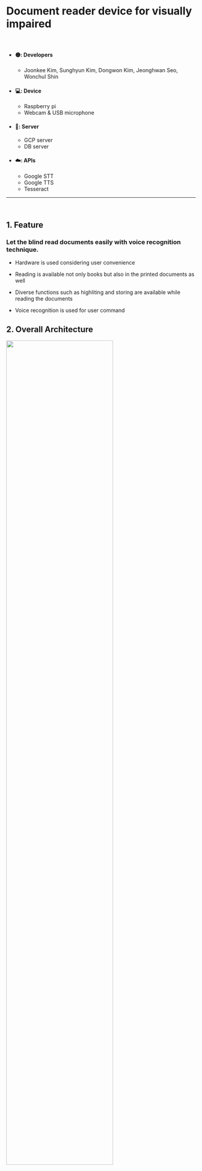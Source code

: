 # Document reader device for visually impaired

</br>

* #### 🟡: Developers
  * Joonkee Kim, Sunghyun Kim, Dongwon Kim, Jeonghwan Seo, Wonchul Shin

* #### 💻: Device
  * Raspberry pi
  * Webcam & USB microphone
 
* #### 📁: Server
  * GCP server
  * DB server

* #### ☁️: APIs
  * Google STT
  * Google TTS
  * Tesseract

<hr/>

</br>

## 1. Feature

### Let the blind read documents easily with voice recognition technique.

* Hardware is used considering user convenience

* Reading is available not only books but also in the printed documents as well

* Diverse functions such as highliting and storing are available while reading the documents 

* Voice recognition is used for user command


## 2. Overall Architecture

<img src ="https://user-images.githubusercontent.com/72932922/112779092-ec52e000-9080-11eb-8fd4-473907c2c8b7.jpg" width = "75%" height = "75%">




